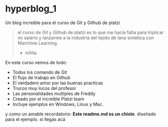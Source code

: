# hyperblog_1
Un blog increible para el curso de Git y Github de platzi
>el curso de Git y Github de platzi es lo que me hacia falta para triplicar mi salario y lanzarme a la industria del tejido de lana sintetica con Marchine Learning.
> - niñita

En este curso vemos de todo:
* Todos los comando de Git
* El flujo de trabajo en Github
* El verdadero amor por las buenas practicas
* Trucos muy locos del profesor
* Las personalidades multiples de Freddy
* Creado por el increible Platzi team
* Incluye ejemplos en Windows, Linux y Mac.

y como un amable recordatorio: **Este readme.md es un chiste**. diseñado para el ejemplo. si llegas acá 